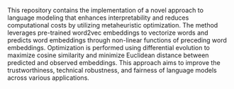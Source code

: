 This repository contains the implementation of a novel approach to language modeling that enhances interpretability and reduces computational costs by utilizing metaheuristic optimization. The method leverages pre-trained word2vec embeddings to vectorize words and predicts word embeddings through non-linear functions of preceding word embeddings. Optimization is performed using differential evolution to maximize cosine similarity and minimize Euclidean distance between predicted and observed embeddings. This approach aims to improve the trustworthiness, technical robustness, and fairness of language models across various applications.

